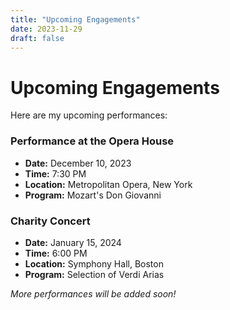 ```yaml
---
title: "Upcoming Engagements"
date: 2023-11-29
draft: false
---
```


# Upcoming Engagements

Here are my upcoming performances:

### Performance at the Opera House
- **Date:** December 10, 2023
- **Time:** 7:30 PM
- **Location:** Metropolitan Opera, New York
- **Program:** Mozart's Don Giovanni

### Charity Concert
- **Date:** January 15, 2024
- **Time:** 6:00 PM
- **Location:** Symphony Hall, Boston
- **Program:** Selection of Verdi Arias

_More performances will be added soon!_

